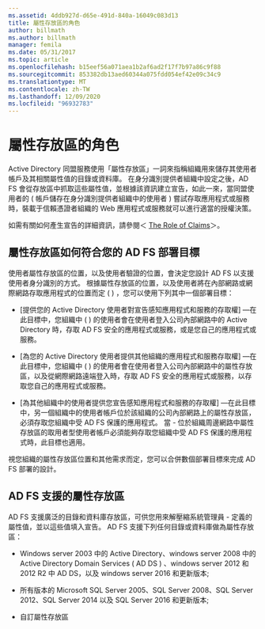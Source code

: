 ```yaml
---
ms.assetid: 4ddb927d-d65e-491d-840a-16049c083d13
title: 屬性存放區的角色
author: billmath
ms.author: billmath
manager: femila
ms.date: 05/31/2017
ms.topic: article
ms.openlocfilehash: b15eef56a071aea1b2af6ad2f17f7b97a86c9f88
ms.sourcegitcommit: 853382db13aed60344a075fdd054ef42e09c34c9
ms.translationtype: MT
ms.contentlocale: zh-TW
ms.lasthandoff: 12/09/2020
ms.locfileid: "96932783"
---
```

# <a name="the-role-of-attribute-stores"></a>屬性存放區的角色
Active Directory 同盟服務使用「屬性存放區」一詞來指稱組織用來儲存其使用者帳戶及其相關屬性值的目錄或資料庫。 在身分識別提供者組織中設定之後，AD FS 會從存放區中抓取這些屬性值，並根據該資訊建立宣告，如此一來，當同盟使用者的 \( 帳戶儲存在身分識別提供者組織中的使用者 \) 嘗試存取應用程式或服務時，裝載于信賴憑證者組織的 Web 應用程式或服務就可以進行適當的授權決策。

如需有關如何產生宣告的詳細資訊，請參閱＜ [The Role of Claims](The-Role-of-Claims.md)＞。

## <a name="how-attribute-stores-fit-in-with-your-ad-fs-deployment-goals"></a>屬性存放區如何符合您的 AD FS 部署目標
使用者屬性存放區的位置，以及使用者驗證的位置，會決定您設計 AD FS 以支援使用者身分識別的方式。 根據屬性存放區的位置，以及使用者將在內部網路或網際網路存取應用程式的位置而定 \( \) ，您可以使用下列其中一個部署目標：

-   [提供您的 Active Directory 使用者對宣告感知應用程式和服務的存取權] —在此目標中，您組織中 \( \) 的使用者會在使用者登入公司內部網路中的 Active Directory 時，存取 AD FS 安全的應用程式或服務，或是您自己的應用程式或服務。

-   [為您的 Active Directory 使用者提供其他組織的應用程式和服務存取權] —在此目標中，您組織中 \( \) 的使用者會在使用者登入公司內部網路中的屬性存放區，以及從網際網路遠端登入時，存取 AD FS 安全的應用程式或服務，以存取您自己的應用程式或服務。

-   [為其他組織中的使用者提供您宣告感知應用程式和服務的存取權] —在此目標中，另一個組織中的使用者帳戶位於該組織的公司內部網路上的屬性存放區，必須存取您組織中受 AD FS 保護的應用程式。 當 \- 位於組織周邊網路中屬性存放區的取用者型使用者帳戶必須能夠存取您組織中受 AD FS 保護的應用程式時，此目標也適用。

視您組織的屬性存放區位置和其他需求而定，您可以合併數個部署目標來完成 AD FS 部署的設計。

## <a name="attribute-stores-that-are-supported-by-ad-fs"></a>AD FS 支援的屬性存放區
AD FS 支援廣泛的目錄和資料庫存放區，可供您用來解壓縮系統管理員 \- 定義的屬性值，並以這些值填入宣告。 AD FS 支援下列任何目錄或資料庫做為屬性存放區：

-   Windows server 2003 中的 Active Directory、windows server 2008 中的 Active Directory Domain Services \( AD DS \) 、windows server 2012 和 2012 R2 中 AD DS，以及 windows server 2016 和更新版本;

-   所有版本的 Microsoft SQL Server 2005、SQL Server 2008、SQL Server 2012、SQL Server 2014 以及 SQL Server 2016 和更新版本;

-   自訂屬性存放區

